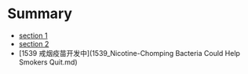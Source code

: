 # Summary

* [section 1](README.md)
* [section 2](README.md)
* [1539 戒烟疫苗开发中](1539_Nicotine-Chomping Bacteria Could Help Smokers Quit.md)

